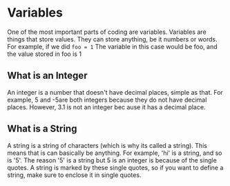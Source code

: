# Variables

One of the most important parts of coding are variables. Variables are things that store      values. They can store anything, be it numbers or words. For example, if we did 
`foo = 1`
The variable in this case would be foo, and the value stored in foo is 1

## What is an Integer

An integer is a number that doesn't have decimal places, simple as that. For example, 5 and -5are both integers because they do not have decimal places. However, 3.1 is not an integer bec ause it has a decimal place.

## What is a String

A string is a string of characters (which is why its called a string). This means that is can basically be anything. For example, 'hi' is a string, and so is '5'. The reason '5' is a string but 5 is an integer is because of the single quotes. A string is marked by these single quotes, so if you want to define a string, make sure to enclose it in single quotes.
